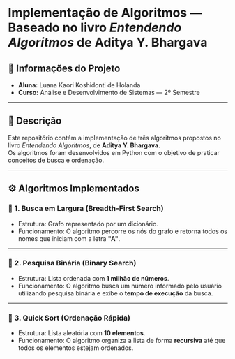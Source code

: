 # Implementação de Algoritmos — Baseado no livro *Entendendo Algoritmos* de Aditya Y. Bhargava

## 📌 Informações do Projeto
- **Aluna:** Luana Kaori Koshidonti de Holanda  
- **Curso:** Análise e Desenvolvimento de Sistemas — 2º Semestre  

---

## 📖 Descrição
Este repositório contém a implementação de três algoritmos propostos no livro *Entendendo Algoritmos*, de **Aditya Y. Bhargava**.  
Os algoritmos foram desenvolvidos em Python com o objetivo de praticar conceitos de busca e ordenação.

---

## ⚙️ Algoritmos Implementados

### 🔹 1. Busca em Largura (Breadth-First Search)
- Estrutura: Grafo representado por um dicionário.  
- Funcionamento: O algoritmo percorre os nós do grafo e retorna todos os nomes que iniciam com a letra **"A"**.

---

### 🔹 2. Pesquisa Binária (Binary Search)
- Estrutura: Lista ordenada com **1 milhão de números**.  
- Funcionamento: O algoritmo busca um número informado pelo usuário utilizando pesquisa binária e exibe o **tempo de execução** da busca.

---

### 🔹 3. Quick Sort (Ordenação Rápida)
- Estrutura: Lista aleatória com **10 elementos**.  
- Funcionamento: O algoritmo organiza a lista de forma **recursiva** até que todos os elementos estejam ordenados.

